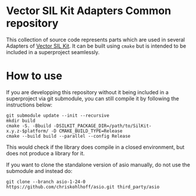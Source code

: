 # Vector SIL Kit Adapters Common repository
This collection of source code represents parts which are used in several Adapters
of [Vector SIL Kit](https://github.com/vectorgrp/sil-kit/). It can be built using
``cmake`` but is intended to be included in a superproject seamlessly.

# How to use
If you are developping this repository without it being included in a superproject
via git submodule, you can still compile it by following the instructions below:

    git submodule update --init --recursive
    mkdir build
    cmake -S. -Bbuild -DSILKIT_PACKAGE_DIR=/path/to/SilKit-x.y.z-$platform/ -D CMAKE_BUILD_TYPE=Release
    cmake --build build --parallel --config Release

This would check if the library does compile in a closed environment, but does not
produce a library for it.

If you want to clone the standalone version of asio manually, do not use the submodule and instead do:

    git clone --branch asio-1-24-0 https://github.com/chriskohlhoff/asio.git third_party/asio
